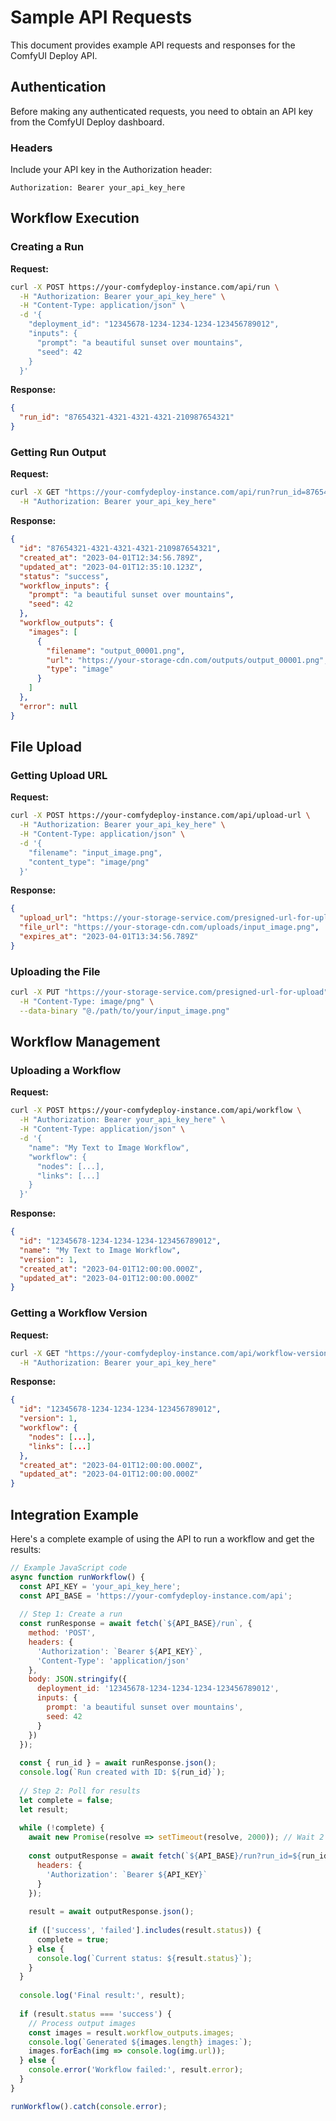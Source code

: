 # Sample API Requests

This document provides example API requests and responses for the ComfyUI Deploy API.

## Authentication

Before making any authenticated requests, you need to obtain an API key from the ComfyUI Deploy dashboard.

### Headers

Include your API key in the Authorization header:

```
Authorization: Bearer your_api_key_here
```

## Workflow Execution

### Creating a Run

**Request:**
```bash
curl -X POST https://your-comfydeploy-instance.com/api/run \
  -H "Authorization: Bearer your_api_key_here" \
  -H "Content-Type: application/json" \
  -d '{
    "deployment_id": "12345678-1234-1234-1234-123456789012",
    "inputs": {
      "prompt": "a beautiful sunset over mountains",
      "seed": 42
    }
  }'
```

**Response:**
```json
{
  "run_id": "87654321-4321-4321-4321-210987654321"
}
```

### Getting Run Output

**Request:**
```bash
curl -X GET "https://your-comfydeploy-instance.com/api/run?run_id=87654321-4321-4321-4321-210987654321" \
  -H "Authorization: Bearer your_api_key_here"
```

**Response:**
```json
{
  "id": "87654321-4321-4321-4321-210987654321",
  "created_at": "2023-04-01T12:34:56.789Z",
  "updated_at": "2023-04-01T12:35:10.123Z",
  "status": "success",
  "workflow_inputs": {
    "prompt": "a beautiful sunset over mountains",
    "seed": 42
  },
  "workflow_outputs": {
    "images": [
      {
        "filename": "output_00001.png",
        "url": "https://your-storage-cdn.com/outputs/output_00001.png",
        "type": "image"
      }
    ]
  },
  "error": null
}
```

## File Upload

### Getting Upload URL

**Request:**
```bash
curl -X POST https://your-comfydeploy-instance.com/api/upload-url \
  -H "Authorization: Bearer your_api_key_here" \
  -H "Content-Type: application/json" \
  -d '{
    "filename": "input_image.png",
    "content_type": "image/png"
  }'
```

**Response:**
```json
{
  "upload_url": "https://your-storage-service.com/presigned-url-for-upload",
  "file_url": "https://your-storage-cdn.com/uploads/input_image.png",
  "expires_at": "2023-04-01T13:34:56.789Z"
}
```

### Uploading the File

```bash
curl -X PUT "https://your-storage-service.com/presigned-url-for-upload" \
  -H "Content-Type: image/png" \
  --data-binary "@./path/to/your/input_image.png"
```

## Workflow Management

### Uploading a Workflow

**Request:**
```bash
curl -X POST https://your-comfydeploy-instance.com/api/workflow \
  -H "Authorization: Bearer your_api_key_here" \
  -H "Content-Type: application/json" \
  -d '{
    "name": "My Text to Image Workflow",
    "workflow": {
      "nodes": [...],
      "links": [...]
    }
  }'
```

**Response:**
```json
{
  "id": "12345678-1234-1234-1234-123456789012",
  "name": "My Text to Image Workflow",
  "version": 1,
  "created_at": "2023-04-01T12:00:00.000Z",
  "updated_at": "2023-04-01T12:00:00.000Z"
}
```

### Getting a Workflow Version

**Request:**
```bash
curl -X GET "https://your-comfydeploy-instance.com/api/workflow-version/12345678-1234-1234-1234-123456789012" \
  -H "Authorization: Bearer your_api_key_here"
```

**Response:**
```json
{
  "id": "12345678-1234-1234-1234-123456789012",
  "version": 1,
  "workflow": {
    "nodes": [...],
    "links": [...]
  },
  "created_at": "2023-04-01T12:00:00.000Z",
  "updated_at": "2023-04-01T12:00:00.000Z"
}
```

## Integration Example

Here's a complete example of using the API to run a workflow and get the results:

```javascript
// Example JavaScript code
async function runWorkflow() {
  const API_KEY = 'your_api_key_here';
  const API_BASE = 'https://your-comfydeploy-instance.com/api';
  
  // Step 1: Create a run
  const runResponse = await fetch(`${API_BASE}/run`, {
    method: 'POST',
    headers: {
      'Authorization': `Bearer ${API_KEY}`,
      'Content-Type': 'application/json'
    },
    body: JSON.stringify({
      deployment_id: '12345678-1234-1234-1234-123456789012',
      inputs: {
        prompt: 'a beautiful sunset over mountains',
        seed: 42
      }
    })
  });
  
  const { run_id } = await runResponse.json();
  console.log(`Run created with ID: ${run_id}`);
  
  // Step 2: Poll for results
  let complete = false;
  let result;
  
  while (!complete) {
    await new Promise(resolve => setTimeout(resolve, 2000)); // Wait 2 seconds
    
    const outputResponse = await fetch(`${API_BASE}/run?run_id=${run_id}`, {
      headers: {
        'Authorization': `Bearer ${API_KEY}`
      }
    });
    
    result = await outputResponse.json();
    
    if (['success', 'failed'].includes(result.status)) {
      complete = true;
    } else {
      console.log(`Current status: ${result.status}`);
    }
  }
  
  console.log('Final result:', result);
  
  if (result.status === 'success') {
    // Process output images
    const images = result.workflow_outputs.images;
    console.log(`Generated ${images.length} images:`);
    images.forEach(img => console.log(img.url));
  } else {
    console.error('Workflow failed:', result.error);
  }
}

runWorkflow().catch(console.error);
``` 